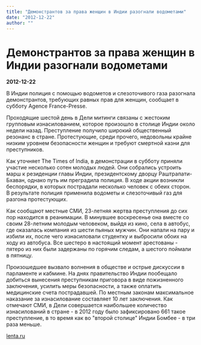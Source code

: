 ```yaml
---
title: "Демонстрантов за права женщин в Индии разогнали водометами"
date: "2012-12-22"
author: ""
---
```


# Демонстрантов за права женщин в Индии разогнали водометами

**2012-12-22** 

В Индии полиция с помощью водометов и слезоточивого газа разогнала демонстрантов, требующих равных прав для женщин, сообщает в субботу Agence France-Presse.

Проходящие шестой день в Дели митинги связаны с жестоким групповым изнасилованием, которое произошло в столице Индии около недели назад. Преступление получило широкий общественный резонанс в стране. Протестующие, среди прочего, недовольны крайне низким уровнем безопасности женщин и требуют смертной казни для преступников.

Как уточняет The Times of India, в демонстрации в субботу приняли участие несколько сотен молодых людей. Они собрались устроить марш к резиденции главы Индии, президентскому дворцу Раштрапати-Бхаван, однако путь им преградила полиция. В ходе акции возникли беспорядки, в которых пострадали несколько человек с обеих сторон. В результате полиция применила водометы и слезоточивый газ для разгона протестующих.

Как сообщают местные СМИ, 23-летняя жертва преступления до сих пор находится в реанимации. В минувшее воскресенье она вместе со своим 28-летним молодым человеком, выйдя из кино, села в автобус, где оказалась компания из шести пьяных мужчин. Они напали на пару и избили их, после чего изнасиловали студентку и выбросили обоих на ходу из автобуса. Все шестеро в настоящий момент арестованы - пятеро из них были задержаны по горячим следам, а шестого поймали в пятницу.

Произошедшее вызвало волнения в обществе и острые дискуссии в парламенте и кабмине. На днях правительство Индии пообещало добиться вынесения преступникам приговора в виде пожизненного заключения, усилить меры безопасности, а также оплатить медицинские счета пострадавшей. По местным законам максимальное наказание за изнасилование составляет 10 лет заключения. Как отмечают СМИ, в Дели совершается наибольшее количество изнасилований в стране - в 2012 году было зафиксировано 661 такое преступление, в то время как во "второй столице" Индии Бомбее - в три раза меньше.

[lenta.ru](http://lenta.ru/news/2012/12/22/delhi/)